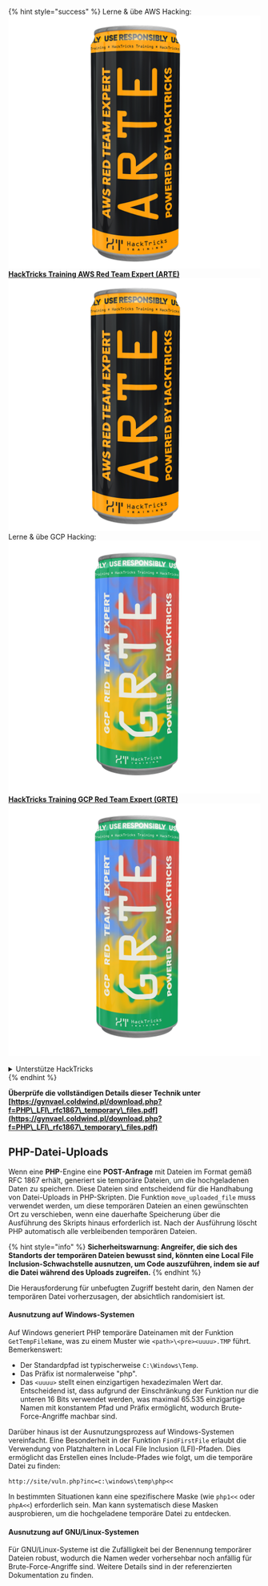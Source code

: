 {% hint style="success" %}
Lerne & übe AWS Hacking:<img src="/.gitbook/assets/arte.png" alt="" data-size="line">[**HackTricks Training AWS Red Team Expert (ARTE)**](https://training.hacktricks.xyz/courses/arte)<img src="/.gitbook/assets/arte.png" alt="" data-size="line">\
Lerne & übe GCP Hacking: <img src="/.gitbook/assets/grte.png" alt="" data-size="line">[**HackTricks Training GCP Red Team Expert (GRTE)**<img src="/.gitbook/assets/grte.png" alt="" data-size="line">](https://training.hacktricks.xyz/courses/grte)

<details>

<summary>Unterstütze HackTricks</summary>

* Überprüfe die [**Abonnementpläne**](https://github.com/sponsors/carlospolop)!
* **Tritt der** 💬 [**Discord-Gruppe**](https://discord.gg/hRep4RUj7f) oder der [**Telegram-Gruppe**](https://t.me/peass) bei oder **folge** uns auf **Twitter** 🐦 [**@hacktricks\_live**](https://twitter.com/hacktricks\_live)**.**
* **Teile Hacking-Tricks, indem du PRs zu den** [**HackTricks**](https://github.com/carlospolop/hacktricks) und [**HackTricks Cloud**](https://github.com/carlospolop/hacktricks-cloud) GitHub-Repos einreichst.

</details>
{% endhint %}



**Überprüfe die vollständigen Details dieser Technik unter [https://gynvael.coldwind.pl/download.php?f=PHP\_LFI\_rfc1867\_temporary\_files.pdf](https://gynvael.coldwind.pl/download.php?f=PHP\_LFI\_rfc1867\_temporary\_files.pdf)**

## **PHP-Datei-Uploads**

Wenn eine **PHP**-Engine eine **POST-Anfrage** mit Dateien im Format gemäß RFC 1867 erhält, generiert sie temporäre Dateien, um die hochgeladenen Daten zu speichern. Diese Dateien sind entscheidend für die Handhabung von Datei-Uploads in PHP-Skripten. Die Funktion `move_uploaded_file` muss verwendet werden, um diese temporären Dateien an einen gewünschten Ort zu verschieben, wenn eine dauerhafte Speicherung über die Ausführung des Skripts hinaus erforderlich ist. Nach der Ausführung löscht PHP automatisch alle verbleibenden temporären Dateien.

{% hint style="info" %}
**Sicherheitswarnung: Angreifer, die sich des Standorts der temporären Dateien bewusst sind, könnten eine Local File Inclusion-Schwachstelle ausnutzen, um Code auszuführen, indem sie auf die Datei während des Uploads zugreifen.**
{% endhint %}

Die Herausforderung für unbefugten Zugriff besteht darin, den Namen der temporären Datei vorherzusagen, der absichtlich randomisiert ist.

#### Ausnutzung auf Windows-Systemen

Auf Windows generiert PHP temporäre Dateinamen mit der Funktion `GetTempFileName`, was zu einem Muster wie `<path>\<pre><uuuu>.TMP` führt. Bemerkenswert:

- Der Standardpfad ist typischerweise `C:\Windows\Temp`.
- Das Präfix ist normalerweise "php".
- Das `<uuuu>` stellt einen einzigartigen hexadezimalen Wert dar. Entscheidend ist, dass aufgrund der Einschränkung der Funktion nur die unteren 16 Bits verwendet werden, was maximal 65.535 einzigartige Namen mit konstantem Pfad und Präfix ermöglicht, wodurch Brute-Force-Angriffe machbar sind.

Darüber hinaus ist der Ausnutzungsprozess auf Windows-Systemen vereinfacht. Eine Besonderheit in der Funktion `FindFirstFile` erlaubt die Verwendung von Platzhaltern in Local File Inclusion (LFI)-Pfaden. Dies ermöglicht das Erstellen eines Include-Pfades wie folgt, um die temporäre Datei zu finden:
```
http://site/vuln.php?inc=c:\windows\temp\php<<
```
In bestimmten Situationen kann eine spezifischere Maske (wie `php1<<` oder `phpA<<`) erforderlich sein. Man kann systematisch diese Masken ausprobieren, um die hochgeladene temporäre Datei zu entdecken.

#### Ausnutzung auf GNU/Linux-Systemen

Für GNU/Linux-Systeme ist die Zufälligkeit bei der Benennung temporärer Dateien robust, wodurch die Namen weder vorhersehbar noch anfällig für Brute-Force-Angriffe sind. Weitere Details sind in der referenzierten Dokumentation zu finden.
